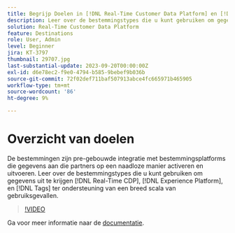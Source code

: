 ```yaml
---
title: Begrijp Doelen in [!DNL Real-Time Customer Data Platform] en [!DNL Experience Platform]
description: Leer over de bestemmingstypes die u kunt gebruiken om gegevens uit te krijgen [!DNL Real-Time CDP], [!DNL Experience Platform], and [!DNL Tags] ter ondersteuning van een breed scala van gebruiksgevallen.
solution: Real-Time Customer Data Platform
feature: Destinations
role: User, Admin
level: Beginner
jira: KT-3797
thumbnail: 29707.jpg
last-substantial-update: 2023-09-20T00:00:00Z
exl-id: d6e78ec2-f9e0-4794-b585-9bebef9b036b
source-git-commit: 72f02def711baf507913abce4fc665971b465905
workflow-type: tm+mt
source-wordcount: '86'
ht-degree: 9%

---
```


# Overzicht van doelen

De bestemmingen zijn pre-gebouwde integratie met bestemmingsplatforms die gegevens aan die partners op een naadloze manier activeren en uitvoeren. Leer over de bestemmingstypes die u kunt gebruiken om gegevens uit te krijgen [!DNL Real-Time CDP], [!DNL Experience Platform], en [!DNL Tags] ter ondersteuning van een breed scala van gebruiksgevallen.

>[!VIDEO](https://video.tv.adobe.com/v/29707?quality=12&learn=on)

Ga voor meer informatie naar de [documentatie](https://experienceleague.adobe.com/docs/experience-platform/destinations/home.html?lang=nl).
